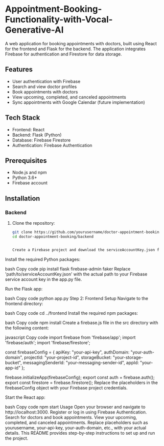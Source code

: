 # Appointment-Booking-Functionality-with-Vocal-Generative-AI

A web application for booking appointments with doctors, built using React for the frontend and Flask for the backend. The application integrates Firebase for authentication and Firestore for data storage.

## Features

- User authentication with Firebase
- Search and view doctor profiles
- Book appointments with doctors
- View upcoming, completed, and canceled appointments
- Sync appointments with Google Calendar (future implementation)

## Tech Stack

- Frontend: React
- Backend: Flask (Python)
- Database: Firebase Firestore
- Authentication: Firebase Authentication

## Prerequisites

- Node.js and npm
- Python 3.6+
- Firebase account

## Installation

### Backend

1. Clone the repository:
   ```bash
   git clone https://github.com/yourusername/doctor-appointment-booking.git
   cd doctor-appointment-booking/backend


   Create a Firebase project and download the serviceAccountKey.json file from the Firebase console.

Install the required Python packages:

bash
Copy code
pip install flask firebase-admin faker
Replace 'path/to/serviceAccountKey.json' with the actual path to your Firebase service account key in the app.py file.

Run the Flask app:

bash
Copy code
python app.py
Step 2: Frontend Setup
Navigate to the frontend directory:

bash
Copy code
cd ../frontend
Install the required npm packages:

bash
Copy code
npm install
Create a firebase.js file in the src directory with the following content:

javascript
Copy code
import firebase from 'firebase/app';
import 'firebase/auth';
import 'firebase/firestore';

const firebaseConfig = {
  apiKey: "your-api-key",
  authDomain: "your-auth-domain",
  projectId: "your-project-id",
  storageBucket: "your-storage-bucket",
  messagingSenderId: "your-messaging-sender-id",
  appId: "your-app-id"
};

firebase.initializeApp(firebaseConfig);
export const auth = firebase.auth();
export const firestore = firebase.firestore();
Replace the placeholders in the firebaseConfig object with your Firebase project credentials.

Start the React app:

bash
Copy code
npm start
Usage
Open your browser and navigate to http://localhost:3000.
Register or log in using Firebase Authentication.
Search for doctors and book appointments.
View your upcoming, completed, and canceled appointments.
Replace placeholders such as yourusername, your-api-key, your-auth-domain, etc., with your actual details. This README provides step-by-step instructions to set up and run the project.
